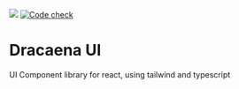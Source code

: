 [![](https://img.shields.io/npm/v/dracaena-ui?color=red&logo=npm&style=flat)](https://www.npmjs.com/package/dracaena-ui)
[![Code check](https://github.com/birdy90/dracaena-ui/actions/workflows/tests.yml/badge.svg)](https://github.com/birdy90/dracaena-ui/actions/workflows/tests.yml)

# Dracaena UI

UI Component library for react, using tailwind and typescript
